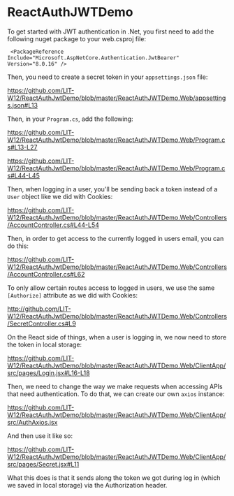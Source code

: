 # ReactAuthJWTDemo

To get started with JWT authentication in .Net, you first need to add the following nuget package to your web.csproj file:

```
 <PackageReference Include="Microsoft.AspNetCore.Authentication.JwtBearer" Version="8.0.16" />
```

Then, you need to create a secret token in your `appsettings.json` file:

https://github.com/LIT-W12/ReactAuthJwtDemo/blob/master/ReactAuthJWTDemo.Web/appsettings.json#L13

Then, in your `Program.cs`, add the following:

https://github.com/LIT-W12/ReactAuthJwtDemo/blob/master/ReactAuthJWTDemo.Web/Program.cs#L13-L27

https://github.com/LIT-W12/ReactAuthJwtDemo/blob/master/ReactAuthJWTDemo.Web/Program.cs#L44-L45

Then, when logging in a user, you'll be sending back a token instead of a `User` object like we did with Cookies:

https://github.com/LIT-W12/ReactAuthJwtDemo/blob/master/ReactAuthJWTDemo.Web/Controllers/AccountController.cs#L44-L54

Then, in order to get access to the currently logged in users email, you can do this:

https://github.com/LIT-W12/ReactAuthJwtDemo/blob/master/ReactAuthJWTDemo.Web/Controllers/AccountController.cs#L62

To only allow certain routes access to logged in users, we use the same `[Authorize]` attribute as we did with Cookies:

http://github.com/LIT-W12/ReactAuthJwtDemo/blob/master/ReactAuthJWTDemo.Web/Controllers/SecretController.cs#L9

On the React side of things, when a user is logging in, we now need to store the token in local storage:

https://github.com/LIT-W12/ReactAuthJwtDemo/blob/master/ReactAuthJWTDemo.Web/ClientApp/src/pages/Login.jsx#L16-L18

Then, we need to change the way we make requests when accessing APIs that need authentication. To do that, we can create our own `axios` instance:

https://github.com/LIT-W12/ReactAuthJwtDemo/blob/master/ReactAuthJWTDemo.Web/ClientApp/src/AuthAxios.jsx

And then use it like so:

https://github.com/LIT-W12/ReactAuthJwtDemo/blob/master/ReactAuthJWTDemo.Web/ClientApp/src/pages/Secret.jsx#L11

What this does is that it sends along the token we got during log in (which we saved in local storage) via the Authorization header.

